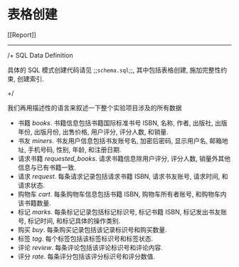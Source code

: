 # 表格创建

[[Report]]

---

/+ SQL Data Definition

具体的 SQL 模式创建代码请见 ;;`schema.sql`;;, 其中包括表格创建, 施加完整性约束, 创建索引.

+/

我们再用描述性的语言来叙述一下整个实验项目涉及的所有数据

* 书籍 *books*. 书籍信息包括书籍国际标准书号 ISBN, 名称, 作者, 出版社, 出版年份, 出版月份, 出售价格, 用户评分, 评分人数, 和销量.
* 书友 *miners*. 书友用户信息包括书友账号名, 加密后密码, 显示用户名, 邮箱地址, 手机号码, 性别, 年龄, 和注册日期.
* 请求书籍 *requested_books*. 请求书籍信息除用户评分, 评分人数, 销量外其他信息与已有书籍一致.
* 请求 *request*. 每条请求记录包括请求书籍 ISBN, 请求书友账号, 请求时间, 和请求状态.
* 购物车 *cart*. 每条购物车信息包括书籍 ISBN, 购物车所有者账号, 和购物车内该书籍数量.
* 标记 *marks*. 每条标记记录包括标记标识号, 标记书籍 ISBN, 标记发出书友账号, 标记时间, 和标记具体的操作类别.
* 购买 *buy*. 每条购买记录包括该记录标识号和购买数量.
* 标签 *tag*. 每个标签包括该标签标识号和标签状态.
* 评论 *review*. 每条评论包括该评论标识号和评论内容.
* 评分 *rate*. 每条评分包括该评分标识号和评分数值.